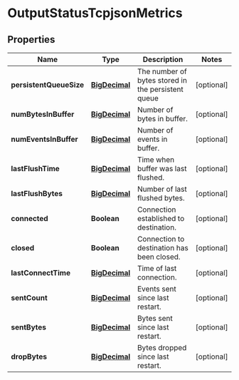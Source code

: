 # OutputStatusTcpjsonMetrics

## Properties
Name | Type | Description | Notes
------------ | ------------- | ------------- | -------------
**persistentQueueSize** | [**BigDecimal**](BigDecimal.md) | The number of bytes stored in the persistent queue |  [optional]
**numBytesInBuffer** | [**BigDecimal**](BigDecimal.md) | Number of bytes in buffer. |  [optional]
**numEventsInBuffer** | [**BigDecimal**](BigDecimal.md) | Number of events in buffer. |  [optional]
**lastFlushTime** | [**BigDecimal**](BigDecimal.md) | Time when buffer was last flushed. |  [optional]
**lastFlushBytes** | [**BigDecimal**](BigDecimal.md) | Number of last flushed bytes. |  [optional]
**connected** | **Boolean** | Connection established to destination. |  [optional]
**closed** | **Boolean** | Connection to destination has been closed. |  [optional]
**lastConnectTime** | [**BigDecimal**](BigDecimal.md) | Time of last connection. |  [optional]
**sentCount** | [**BigDecimal**](BigDecimal.md) | Events sent since last restart. |  [optional]
**sentBytes** | [**BigDecimal**](BigDecimal.md) | Bytes sent since last restart. |  [optional]
**dropBytes** | [**BigDecimal**](BigDecimal.md) | Bytes dropped since last restart. |  [optional]
